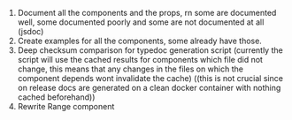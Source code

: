 1. Document all the components and the props, rn some are documented well, some documented poorly and some are not documented at all (jsdoc)
2. Create examples for all the components, some already have those.
3. Deep checksum comparison for typedoc generation script (currently the script will use the cached results for components which file did not change, this means that any changes in the files on which the component depends wont invalidate the cache) ((this is not crucial since on release docs are generated on a clean docker container with nothing cached beforehand))
4. Rewrite Range component
